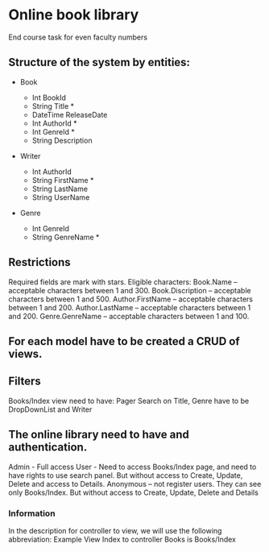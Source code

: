# Online book library
End course task for even faculty numbers



## Structure of the system by entities:

- Book
  - Int BookId
  - String Title *
  - DateTime ReleaseDate
  - Int AuthorId *
  - Int GenreId *
  - String Description

- Writer
  - Int AuthorId
  - String FirstName *
  - String LastName
  - String UserName

- Genre
  - Int GenreId
  - String GenreName *



## Restrictions
Required fields are mark with stars.
Eligible characters:
Book.Name – acceptable characters between 1 and 300.
Book.Discription – acceptable characters between 1 and 500.
Author.FirstName – acceptable characters between 1 and 200.
Author.LastName – acceptable characters between 1 and 200.
Genre.GenreName – acceptable characters between 1 and 100.



## For each model have to be created a CRUD of views.



## Filters
Books/Index view need to have:
Pager
Search on Title, Genre have to be DropDownList and Writer



## The online library need to have and authentication.
Admin - Full access
User - Need to access Books/Index page, and need to have rights to use search panel. But without access to Create, Update, Delete and access to Details.
Anonymous – not register users. They can see only Books/Index. But without access to Create, Update, Delete and Details



### Information
In the description for controller to view, we will use the following abbreviation:
Example
View Index to controller Books is Books/Index
